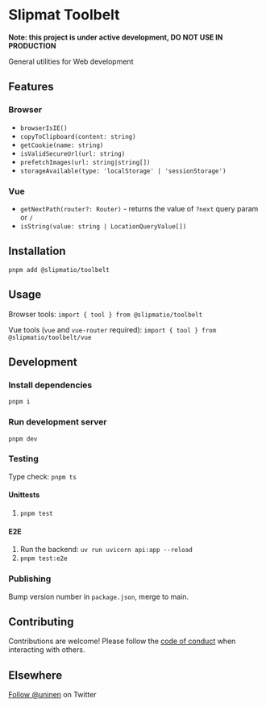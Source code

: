 # Slipmat Toolbelt

**Note: this project is under active development, DO NOT USE IN PRODUCTION**

General utilities for Web development

## Features

### Browser

- `browserIsIE()`
- `copyToClipboard(content: string)`
- `getCookie(name: string)`
- `isValidSecureUrl(url: string)`
- `prefetchImages(url: string|string[])`
- `storageAvailable(type: 'localStorage' | 'sessionStorage')`

### Vue

- `getNextPath(router?: Router)` - returns the value of `?next` query param or `/`
- `isString(value: string | LocationQueryValue[])`

## Installation

`pnpm add @slipmatio/toolbelt`

## Usage

Browser tools: `import { tool } from @slipmatio/toolbelt`

Vue tools (`vue` and `vue-router` required): `import { tool } from @slipmatio/toolbelt/vue`

## Development

### Install dependencies

`pnpm i`

### Run development server

`pnpm dev`

### Testing

Type check: `pnpm ts`

#### Unittests

1. `pnpm test`

#### E2E

1. Run the backend: `uv run uvicorn api:app --reload`
2. `pnpm test:e2e`

### Publishing

Bump version number in `package.json`, merge to main.

## Contributing

Contributions are welcome! Please follow the [code of conduct](https://www.contributor-covenant.org/version/2/0/code_of_conduct/) when interacting with others.

## Elsewhere

[Follow @uninen](https://twitter.com/uninen) on Twitter
